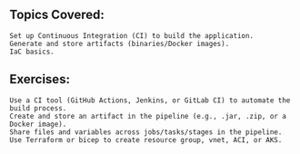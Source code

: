 ## Topics Covered:
	Set up Continuous Integration (CI) to build the application.
	Generate and store artifacts (binaries/Docker images).
	IaC basics.
## Exercises:
	Use a CI tool (GitHub Actions, Jenkins, or GitLab CI) to automate the build process.
	Create and store an artifact in the pipeline (e.g., .jar, .zip, or a Docker image).
	Share files and variables across jobs/tasks/stages in the pipeline.
	Use Terraform or bicep to create resource group, vnet, ACI, or AKS.

